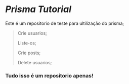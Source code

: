 # ***Prisma Tutorial***
Este é um repositorio de teste para ultilização do prisma;
> Crie usuarios;
> 
> Liste-os;
> 
> Crie posts;
> 
> Delete usuarios;
### Tudo isso é um repositorio apenas!

